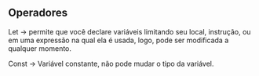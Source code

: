 ## Operadores
Let -> permite que você declare variáveis limitando seu local, instrução,
ou em uma expressão na qual ela é usada, logo, pode ser modificada a qualquer momento.

Const -> Variável constante, não pode mudar o tipo da variável.

